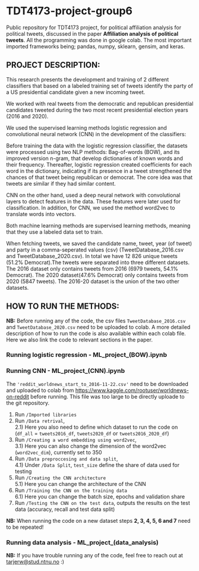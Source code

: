 # TDT4173-project-group6
Public repository for TDT4173 project, for political affiliation analysis for political tweets, discussed in the paper **Affiliation analysis of political tweets**. All the programming was done in google colab. The most important imported frameworks being; pandas, numpy, sklearn, gensim, and keras.

## PROJECT DESCRIPTION:
This research presents the development and training of 2 different classifiers that based on a labeled training set of tweets identify the party of a US presidential candidate given a new incoming tweet.

We worked with real tweets from the democratic and republican presidential candidates tweeted during the two most recent presidential election years (2016 and 2020).

We used the supervised learning methods logistic regression and convolutional neural network (CNN) in the development of the classifiers:

Before training the data with the logistic regression classifier, the datasets were processed using two NLP methods: Bag-of-words (BOW), and its improved version n-gram, that develop dictionaries of known words and their frequency. Thereafter, logistic regression created coefficients for each word in the dictionary, indicating if its presence in a tweet strengthened the chances of that tweet being republican or democrat. The core idea was that tweets are similar if they had similar content.

CNN on the other hand, used a deep neural network with convolutional layers to detect features in the data. These features were later used for classification. In addition, for CNN, we used the method word2vec to translate words into vectors. 

Both machine learning methods are supervised learning methods, meaning that they use a labeled data set to train.

When fetching tweets, we saved the candidate name, tweet, year (of tweet) and party in a comma-seperated values (csv) (TweetDatabase_2016.csv and TweetDatabase_2020.csv). In total we have 12 826 unique tweets (51.2% Democrat).The tweets were separated into three different datasets. The 2016 dataset only contains tweets from 2016 (6979 tweets, 54.1% Democrat).  The 2020 dataset(47.6% Democrat) only contains tweets from 2020 (5847 tweets).  The 2016-20 dataset is the union of the two other datasets.

## HOW TO RUN THE METHODS:
**NB:** Before running any of the code, the csv files `TweetDatabase_2016.csv` and `TweetDatabase_2020.csv` need to be uploaded to colab. 
A more detailed description of how to run the code is also available within each colab file. Here we also link the code to relevant sections in the paper.   
### Running logistic regression - ML_project_(BOW).ipynb
### Running CNN - ML_project_(CNN).ipynb

The `'reddit_worldnews_start_to_2016-11-22.csv'` need to be downloaded and uploaded to colab from https://www.kaggle.com/rootuser/worldnews-on-reddit before running. This file was too large to be directly uploade to the git repository. 

1) Run `/Imported libraries`
2) Run `/Data retrival`, 
     <br/>2.1) Here you also need to define which dataset to run the code on (`df_all` = `tweets2016_df`, `tweets2020_df` or `tweets2016_2020_df`)
3) Run `/Creating a word embedding using word2vec`, 
     <br/>3.1) Here you can also change the dimension of the word2vec (`word2vec_dim`), currently set to 350
4) Run `/Data preproccesing and data split`,
     <br/>4.1) Under `/Data Split`, `test_size` define the share of data used for testing
5) Run `/Creating the CNN architecture`
     <br/>5.1) Here you can change the architecture of the CNN
6) Run `/Training the CNN on the training data`
     <br/>6.1) Here you can change the batch size, epochs and validation share
7) Run `/Testing the CNN on the test data`, outputs the results on the test data (accuracy, recall and test data split)

**NB:** When running the code on a new dataset steps **2, 3, 4, 5, 6 and 7** need to be repeated! 

### Running data analysis - ML_project_(data_analysis)
**NB:** If you have trouble running any of the code, feel free to reach out at tarjerw@stud.ntnu.no :)
